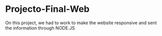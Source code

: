 # Projecto-Final-Web
On this project, we had to work to make the website responsive and sent the information through NODE.JS
